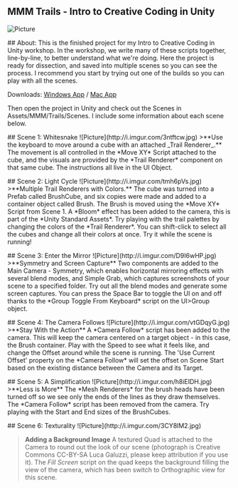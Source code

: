 ## MMM Trails - Intro to Creative Coding in Unity
![Picture](http://zippy.gfycat.com/WaryDisastrousGalapagospenguin.gif)
<p style="page-break-after:always;"></p> 
## About:
This is the finished project for my Intro to Creative Coding in Unity workshop. In the workshop, we write many of these scripts together, line-by-line, to better understand what we're doing. Here the project is ready for dissection, and saved into multiple scenes so you can see the process. I recommend you start by trying out one of the builds so you can play with all the scenes.

Downloads: [Windows App](https://github.com/momo-the-monster/workshop-trails/releases/download/v0.8-rc1/workshop-trails-v0.8-rc1-win.zip)
 / [Mac App](https://github.com/momo-the-monster/workshop-trails/releases/download/v0.8-rc1/workshop-trails-v0.8-rc1-osx.zip)

Then open the project in Unity and check out the Scenes in Assets/MMM/Trails/Scenes. I include some information about each scene below.
<p style="page-break-after:always;"></p>
## Scene 1: Whitesnake
![Picture](http://i.imgur.com/3ntftcw.jpg)
>**Use the keyboard to move around a cube with an attached _Trail Renderer_.**
The movement is all controlled in the *Move XY* Script attached to the cube, and the visuals are provided by the *Trail Renderer* component on that same cube. The instructions all live in the UI Object.
<p style="page-break-after:always;"></p>
## Scene 2: Light Cycle
![Picture](http://i.imgur.com/tmh6pVs.jpg)
>**Multiple Trail Renderers with Colors.**
The cube was turned into a Prefab called BrushCube, and six copies were made and added to a container object called Brush. The Brush is moved using the *Move XY* Script from Scene 1. A *Bloom* effect has been added to the camera, this is part of the *Unity Standard Assets*. Try playing with the trail palettes by changing the colors of the *Trail Renderer*. You can shift-click to select all the cubes and change all their colors at once. Try it while the scene is running!
<p style="page-break-after:always;"></p>
## Scene 3: Enter the Mirror
![Picture](http://i.imgur.com/D9I6wHP.jpg)
>**Symmetry and Screen Capture**
Two components are added to the Main Camera - Symmetry, which enables horizontal mirroring effects with several blend modes, and Simple Grab, which captures screenshots of your scene to a specified folder. Try out all the blend modes and generate some screen captures. You can press the Space Bar to toggle the UI on and off thanks to the *Group Toggle From Keyboard* script on the UI>Group object.
<p style="page-break-after:always;"></p>
## Scene 4: The Camera Follows
![Picture](http://i.imgur.com/vtGDqyG.jpg)
>**Stay With the Action**
A *Camera Follow* script has been added to the camera. This will keep the camera centered on a target object - in this case, the Brush container. Play with the Speed to see what it feels like, and change the Offset around while the scene is running. The 'Use Current Offset' property on the *Camera Follow* will set the offset on Scene Start based on the existing distance between the Camera and its Target.
<p style="page-break-after:always;"></p>
## Scene 5: A Simplification
![Picture](http://i.imgur.com/h8iEIDH.jpg)
>**Less is More**
The *Mesh Renderers* for the brush heads have been turned off so we see only the ends of the lines as they draw themselves. The *Camera Follow* script has been removed from the camera. Try playing with the Start and End sizes of the BrushCubes.
<p style="page-break-after:always;"></p>
## Scene 6: Texturality
![Picture](http://i.imgur.com/3CY8lM2.jpg)

>**Adding a Background Image**
A textured Quad is attached to the Camera to round out the look of our scene (photograph is Creative Commons CC-BY-SA Luca Galuzzi, please keep attribution if you use it). The *Fill Screen* script on the quad keeps the background filling the view of the camera, which has been switch to Orthographic view for this scene.
<p style="page-break-after:always;"></p>
